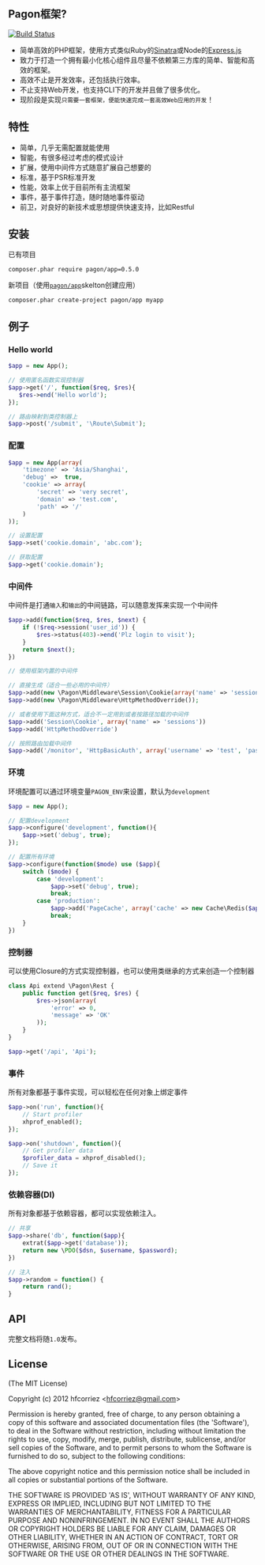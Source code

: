 ## Pagon框架?

[![Build Status](https://travis-ci.org/hfcorriez/pagon.png)](https://travis-ci.org/hfcorriez/pagon)

- 简单高效的PHP框架，使用方式类似Ruby的[Sinatra](http://www.sinatrarb.com)或Node的[Express.js](http://expressjs.com)
- 致力于打造一个拥有最小化核心组件且尽量不依赖第三方库的简单、智能和高效的框架。
- 高效不止是开发效率，还包括执行效率。
- 不止支持Web开发，也支持CLI下的开发并且做了很多优化。
- 现阶段是实现`只需要一套框架，便能快速完成一套高效Web应用的开发`！

## 特性

- 简单，几乎无需配置就能使用
- 智能，有很多经过考虑的模式设计
- 扩展，使用中间件方式随意扩展自己想要的
- 标准，基于PSR标准开发
- 性能，效率上优于目前所有主流框架
- 事件，基于事件打造，随时随地事件驱动
- 前卫，对良好的新技术或思想提供快速支持，比如Restful

## 安装

已有项目

```
composer.phar require pagon/app=0.5.0
```

新项目（使用[`pagon/app`](https://github.com/pagon/app)skelton创建应用）

```
composer.phar create-project pagon/app myapp
```

## 例子

### Hello world

```php
$app = new App();

// 使用匿名函数实现控制器
$app->get('/', function($req, $res){
   $res->end('Hello world');
});

// 路由映射到类控制器上
$app->post('/submit', '\Route\Submit');
```

### 配置

```php
$app = new App(array(
	'timezone' => 'Asia/Shanghai',
	'debug' =>  true,
	'cookie' => array(
		'secret' => 'very secret',
		'domain' => 'test.com',
		'path' => '/' 		
	)
));

// 设置配置
$app->set('cookie.domain', 'abc.com');

// 获取配置
$app->get('cookie.domain');
```

### 中间件

中间件是打通`输入`和`输出`的中间链路，可以随意发挥来实现一个中间件

```php
$app->add(function($req, $res, $next) {
	if (!$req->session('user_id')) {
		$res->status(403)->end('Plz login to visit');
	}
	return $next();
})

// 使用框架内置的中间件

// 直接生成（适合一些必用的中间件）
$app->add(new \Pagon\Middleware\Session\Cookie(array('name' => 'sessions')));
$app->add(new \Pagon\Middleware\HttpMethodOverride());

// 或者使用下面这种方式，适合不一定用到或者按路径加载的中间件
$app->add('Session\Cookie', array('name' => 'sessions'))
$app->add('HttpMethodOverride')

// 按照路由加载中间件
$app->add('/monitor', 'HttpBasicAuth', array('username' => 'test', 'password' => 'test'));
```

### 环境

环境配置可以通过环境变量`PAGON_ENV`来设置，默认为`development`

```php
$app = new App();

// 配置development
$app->configure('development', function(){
    $app->set('debug', true);
});

// 配置所有环境
$app->configure(function($mode) use ($app){
	switch ($mode) {
		case 'development':
			$app->set('debug', true);
			break;
		case 'production':
			$app->add('PageCache', array('cache' => new Cache\Redis($app->get('redis'))));
			break;
	}
})
```

### 控制器

可以使用Closure的方式实现控制器，也可以使用类继承的方式来创造一个控制器

```php
class Api extend \Pagon\Rest {
    public function get($req, $res) {
        $res->json(array(
            'error' => 0,
            'message' => 'OK'
        ));
    }
}

$app->get('/api', 'Api');
```

### 事件

所有对象都基于事件实现，可以轻松在任何对象上绑定事件

```php
$app->on('run', function(){
	// Start profiler
	xhprof_enabled();
});

$app->on('shutdown', function(){
	// Get profiler data
	$profiler_data = xhprof_disabled();
	// Save it
});
```

### 依赖容器(DI)

所有对象都基于依赖容器，都可以实现依赖注入。

```php
// 共享
$app->share('db', function($app){
	extrat($app->get('database'));
	return new \PDO($dsn, $username, $password);
})

// 注入
$app->random = function() {
	return rand();
}
```

## API

完整文档将随`1.0`发布。

## License 

(The MIT License)

Copyright (c) 2012 hfcorriez &lt;hfcorriez@gmail.com&gt;

Permission is hereby granted, free of charge, to any person obtaining
a copy of this software and associated documentation files (the
'Software'), to deal in the Software without restriction, including
without limitation the rights to use, copy, modify, merge, publish,
distribute, sublicense, and/or sell copies of the Software, and to
permit persons to whom the Software is furnished to do so, subject to
the following conditions:

The above copyright notice and this permission notice shall be
included in all copies or substantial portions of the Software.

THE SOFTWARE IS PROVIDED 'AS IS', WITHOUT WARRANTY OF ANY KIND,
EXPRESS OR IMPLIED, INCLUDING BUT NOT LIMITED TO THE WARRANTIES OF
MERCHANTABILITY, FITNESS FOR A PARTICULAR PURPOSE AND NONINFRINGEMENT.
IN NO EVENT SHALL THE AUTHORS OR COPYRIGHT HOLDERS BE LIABLE FOR ANY
CLAIM, DAMAGES OR OTHER LIABILITY, WHETHER IN AN ACTION OF CONTRACT,
TORT OR OTHERWISE, ARISING FROM, OUT OF OR IN CONNECTION WITH THE
SOFTWARE OR THE USE OR OTHER DEALINGS IN THE SOFTWARE.